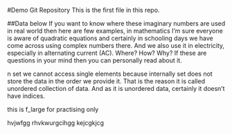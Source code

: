 #Demo Git Repository
This is the first file in this repo.


##Data below
If you want to know where these imaginary numbers are used in real 
world then here are few examples, in mathematics I’m sure everyone 
is aware of quadratic equations and 
certainly in schooling days we have 
come across using complex numbers 
there. And we also use it in 
electricity, especially in alternating 
current (AC). Where? How? Why? If 
these are questions in your mind 
then you can personally read about it.


n set we cannot access single elements because internally set does 
not store the data in the order we provide it. That is the reason it 
is called unordered collection of data. And as it is unordered data, 
certainly it doesn’t have indices.


this is f_large
for practising only


hvjwfgg rhvkwurgcihgg
kejcgkjcg
